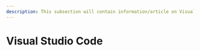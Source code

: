 ```yaml
---
description: This subsection will contain information/article on Visual Studio Code
---
```


# Visual Studio Code

## 



